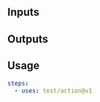 # <!--name--><!--/name-->
<!--description--><!--/description-->

## Inputs
<!--inputs-->

## Outputs
<!--outputs-->

## Usage
<!--usage action="test/action" version="v1"-->
```yaml
steps:
  - uses: test/action@v1
```
<!--/usage-->

